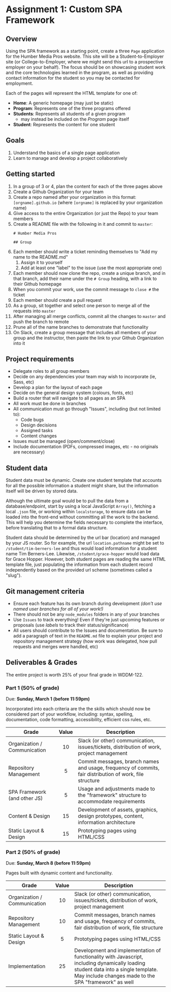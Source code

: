# Assignment 1: Custom SPA Framework

## Overview

Using the SPA framework as a starting point, create a three `Page` application for the Humber Media Pros website. This site will be a Student-to-Employer site (or College-to-Employer, where we might send this url to a prospective employer on your behalf). The focus should be on showcasing student work and the core technologies learned in the program, as well as providing contact information for the student so you may be contacted for employment.

Each of the pages will represent the HTML template for one of: 

- **Home**: A generic homepage (may just be static)
- **Program**: Represents one of the three programs offered
- **Students**: Represents all students of a given program
  - may instead be included on the _Program_ page itself
- **Student**: Represents the content for one student 

## Goals

1. Understand the basics of a single page application
2. Learn to manage and develop a project collaboratively

## Getting started

1. In a group of 3 or 4, plan the content for each of the three pages above
1. Create a Github Organization for your team
1. Create a repo named after your organization in this format: `[orgname].github.io` (where `[orgname]` is replaced by your organization name)
1. Give access to the entire Organization (or just the Repo) to your team members
1. Create a README file with the following in it and commit to `master`:
	```
	# Humber Media Pros

	## Group
	```
1. Each member should write a ticket reminding themselves to "Add my name to the README.md"
   1. Assign it to yourself
   1. Add at least one "label" to the issue (use the most appropriate one)
1. Each member should now clone the repo, create a unique branch, and in that branch, add their name under the `# Group` heading, with a link to their Github homepage
1. When you commit your work, use the commit message to `close #` the ticket
1. Each member should create a pull request
1. As a group, sit together and select one person to merge all of the requests into `master`
1. After managing all merge conflicts, commit all the changes to `master` and push the branch to remote
1. Prune all of the name branches to demonstrate that functionality
1. On Slack, create a group message that includes all members of your group and the instructor, then paste the link to your Github Organization into it

## Project requirements

- Delegate roles to all group members
- Decide on any dependencies your team may wish to incorporate (ie, Sass, etc)
- Develop a plan for the layout of each page
- Decide on the general design system (colours, fonts, etc)
- Build a router that will navigate to all pages as an SPA
- All work must be done in branches
- All communication must go through "Issues", including (but not limited to):
  - Code bugs
  - Design decisions
  - Assigned tasks
  - Content changes
- Issues must be managed (open/comment/close)
- Include documentation (PDFs, compressed images, etc - no originals are necessary)

## Student data

Student data must be dynamic. Create one student template that accounts for all the possible information a student might share, but the information itself will be driven by stored data.

Although the ultimate goal would be to pull the data from a database/endpoint, start by using a local JavaScript `Array()`, fetching a local `.json` file, or working within `localstorage`, to ensure data can be loaded into the front-end without committing all the work to the backend. This will help you determine the fields necessary to complete the interface, before translating that to a formal data structure.

Student data should be determined by the url bar (location) and managed by your JS router. So for example, the url `location.pathname` might be set to `/student/tim-berners-lee` and thus would load information for a student name Tim Berners-Lee. Likewise, `/student/grace-hopper` would load data for Grace Hopper. However, both student pages are reading the same HTML template file, just populating the information from each student record independently based on the provided url scheme (sometimes called a "slug").

## Git management criteria

- Ensure each feature has its own branch during development _(don't use named user branches for all of your work!)_
- There should not be any `node_modules` folders in any of your branches
- Use `Issues` to track everything! Even if they're just upcoming features or proposals (use _labels_ to track their status/significance)
- All users should contribute to the Issues and documentation. Be sure to add a paragraph of text in the `README.md` file to explain your project and repository management strategy (how work was delegated, how pull requests and merges were handled, etc)

## Deliverables & Grades

The entire project is worth 25% of your final grade in WDDM-122.

### Part 1 (50% of grade)

Due: **Sunday, March 1 (before 11:59pm)**

Incorporated into each criteria are the the skills which should now be considered part of your workflow, including: syntax, spelling, documentation, code formatting, accessibility, efficient css rules, etc.

| Grade | Value | Description |
| --- | :---: | --- |
| Organization / Communication | 10 | Slack (or other) communication, issues/tickets, distribution of work, project management |
| Repository Management | 5 | Commit messages, branch names and usage, frequency of commits, fair distribution of work, file structure |
| SPA Framework (and other JS) | 5 | Usage and adjustments made to the "framework" structure to accommodate requirements |
| Content & Design | 15 | Development of assets, graphics, design prototypes, content, information architecture |
| Static Layout & Design | 15 | Prototyping pages using HTML/CSS |

### Part 2 (50% of grade)

Due: **Sunday, March 8 (before 11:59pm)**

Pages built with dynamic content and functionality.

| Grade | Value | Description |
| --- | :---: | --- |
| Organization / Communication | 10 | Slack (or other) communication, issues/tickets, distribution of work, project management |
| Repository Management | 10 | Commit messages, branch names and usage, frequency of commits, fair distribution of work, file structure |
| Static Layout & Design | 5 | Prototyping pages using HTML/CSS |
| Implementation | 25 | Development and implementation of functionality with Javascript, including dynamically loading student data into a single template. May include changes made to the SPA "framework" as well  |
